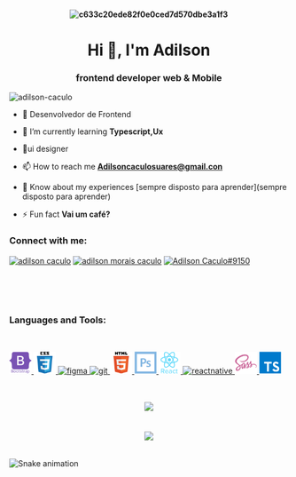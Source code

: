 <h4 align="center">
 
![c633c20ede82f0e0ced7d570dbe3a1f3](https://user-images.githubusercontent.com/70382532/138322189-2db8df52-9dcb-40a0-88a8-c365466bd33d.gif)


<h1 align="center">Hi 👋, I'm Adilson</h1>
<h3 align="center">frontend developer web & Mobile</h3>

<p align="left"> <img src="https://komarev.com/ghpvc/?username=adilson-caculo&label=Profile%20views&color=0e75b6&style=flat" alt="adilson-caculo" /> </p>


- 🔭 Desenvolvedor de Frontend
- 🌱 I’m currently learning **Typescript,Ux**
- 🎨ui designer
- 📫 How to reach me **Adilsoncaculosuares@gmail.con**

- 📄 Know about my experiences [sempre disposto para aprender](sempre disposto para aprender)

- ⚡ Fun fact **Vai um café?**

<h3 align="left">Connect with me:</h3>
<p align="left">
<a href="https://linkedin.com/in/adilson caculo" target="blank"><img align="center" src="https://raw.githubusercontent.com/rahuldkjain/github-profile-readme-generator/master/src/images/icons/Social/linked-in-alt.svg" alt="adilson caculo" height="30" width="40" /></a>
<a href="https://fb.com/adilson morais caculo" target="blank"><img align="center" src="https://raw.githubusercontent.com/rahuldkjain/github-profile-readme-generator/master/src/images/icons/Social/facebook.svg" alt="adilson morais caculo" height="30" width="40" /></a>
<a href="https://discord.gg/Adilson Caculo#9150" target="blank"><img align="center" src="https://raw.githubusercontent.com/rahuldkjain/github-profile-readme-generator/master/src/images/icons/Social/discord.svg" alt="Adilson Caculo#9150" height="30" width="40" /></a>





</p> 
<br>
<br>
<br>



<h3 align="left">Languages and Tools:</h3>
<div align="center" style="display: inline_block"><br>

<p align="left"> <a href="https://getbootstrap.com" target="_blank" rel="noreferrer"> <img src="https://raw.githubusercontent.com/devicons/devicon/master/icons/bootstrap/bootstrap-plain-wordmark.svg" alt="bootstrap" width="40" height="40"/> </a> <a href="https://www.w3schools.com/css/" target="_blank" rel="noreferrer"> <img src="https://raw.githubusercontent.com/devicons/devicon/master/icons/css3/css3-original-wordmark.svg" alt="css3" width="40" height="40"/> </a> <a href="https://www.figma.com/" target="_blank" rel="noreferrer"> <img src="https://www.vectorlogo.zone/logos/figma/figma-icon.svg" alt="figma" width="40" height="40"/> </a> <a href="https://git-scm.com/" target="_blank" rel="noreferrer"> <img src="https://www.vectorlogo.zone/logos/git-scm/git-scm-icon.svg" alt="git" width="40" height="40"/> </a> <a href="https://www.w3.org/html/" target="_blank" rel="noreferrer"> <img src="https://raw.githubusercontent.com/devicons/devicon/master/icons/html5/html5-original-wordmark.svg" alt="html5" width="40" height="40"/> </a> <a href="https://www.mysql.com/" target="_blank" rel="noreferrer">  </a> <a href="https://www.photoshop.com/en" target="_blank" rel="noreferrer"> <img src="https://raw.githubusercontent.com/devicons/devicon/master/icons/photoshop/photoshop-line.svg" alt="photoshop" width="40" height="40"/> </a> <a href="https://reactjs.org/" target="_blank" rel="noreferrer"> <img src="https://raw.githubusercontent.com/devicons/devicon/master/icons/react/react-original-wordmark.svg" alt="react" width="40" height="40"/> </a> <a href="https://reactnative.dev/" target="_blank" rel="noreferrer"> <img src="https://reactnative.dev/img/header_logo.svg" alt="reactnative" width="40" height="40"/> </a> <a href="https://sass-lang.com" target="_blank" rel="noreferrer"> <img src="https://raw.githubusercontent.com/devicons/devicon/master/icons/sass/sass-original.svg" alt="sass" width="40" height="40"/> </a> <a href="https://www.typescriptlang.org/" target="_blank" rel="noreferrer"> <img src="https://raw.githubusercontent.com/devicons/devicon/master/icons/typescript/typescript-original.svg" alt="typescript" width="40" height="40"/> </a> 

<br>
<br>
<br>


</p>
</div>

<div align="center">
<img height="180em" src="https://github-readme-stats.vercel.app/api?username=adilson-caculo&show_icons=true&theme=dracula&include_all_commits=true&count_private=true"/>
<br>
<br>
<br>
  <img height="180em" src="https://github-readme-stats.vercel.app/api/top-langs/?username=adilson-caculo&layout=compact&langs_count=7&theme=dracula"/>
</div>


  ##
  
  ![Snake animation](https://github.com/engenny/engenny/blob/output/github-contribution-grid-snake.svg)
